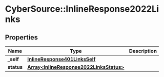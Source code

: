 # CyberSource::InlineResponse2022Links

## Properties
Name | Type | Description | Notes
------------ | ------------- | ------------- | -------------
**_self** | [**InlineResponse401LinksSelf**](InlineResponse401LinksSelf.md) |  | [optional] 
**status** | [**Array&lt;InlineResponse2022LinksStatus&gt;**](InlineResponse2022LinksStatus.md) |  | [optional] 


